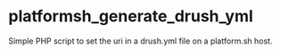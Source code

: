 # platformsh_generate_drush_yml
Simple PHP script to set the uri in a drush.yml file on a platform.sh host.
